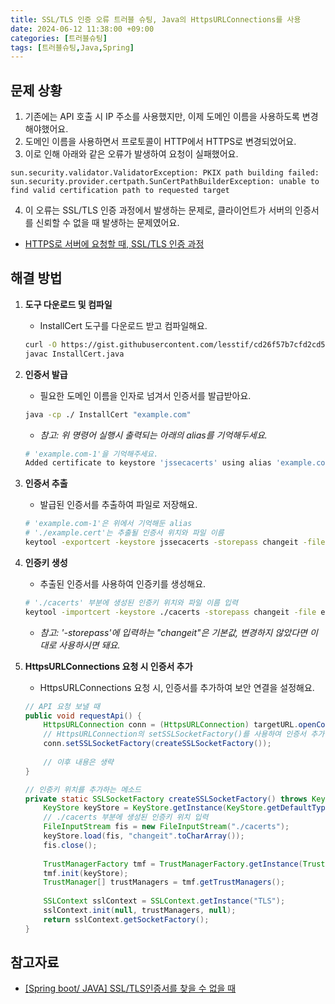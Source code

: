 ```yaml
---
title: SSL/TLS 인증 오류 트러블 슈팅, Java의 HttpsURLConnections를 사용 
date: 2024-06-12 11:38:00 +09:00
categories: [트러블슈팅]
tags: [트러블슈팅,Java,Spring]
---
```


## 문제 상황

1. 기존에는 API 호출 시 IP 주소를 사용했지만, 이제 도메인 이름을 사용하도록 변경해야했어요.
2. 도메인 이름을 사용하면서 프로토콜이 HTTP에서 HTTPS로 변경되었어요.
3. 이로 인해 아래와 같은 오류가 발생하여 요청이 실패했어요.
```
sun.security.validator.ValidatorException: PKIX path building failed: sun.security.provider.certpath.SunCertPathBuilderException: unable to find valid certification path to requested target
```
4. 이 오류는 SSL/TLS 인증 과정에서 발생하는 문제로, 클라이언트가 서버의 인증서를 신뢰할 수 없을 때 발생하는 문제였어요.
- [HTTPS로 서버에 요청할 때, SSL/TLS 인증 과정](/posts/SSLTLS)

## 해결 방법

1. **도구 다운로드 및 컴파일**
    - InstallCert 도구를 다운로드 받고 컴파일해요.
    ```bash
    curl -O https://gist.githubusercontent.com/lesstif/cd26f57b7cfd2cd55241b20e05b5cd93/raw/InstallCert.java
    javac InstallCert.java
    ```

2. **인증서 발급**
    - 필요한 도메인 이름을 인자로 넘겨서 인증서를 발급받아요.
    ```bash
    java -cp ./ InstallCert "example.com"
    ```
    - *참고: 위 명령어 실행시 출력되는 아래의 alias를 기억해두세요.*
    ```bash
    # 'example.com-1'을 기억해주세요.
    Added certificate to keystore 'jssecacerts' using alias 'example.com-1'
    ```
3. **인증서 추출**
    - 발급된 인증서를 추출하여 파일로 저장해요.
    ```bash
    # 'example.com-1'은 위에서 기억해둔 alias
    # './example.cert'는 추출될 인증서 위치와 파일 이름
    keytool -exportcert -keystore jssecacerts -storepass changeit -file example.cert -alias "example.com-1"
    ```
4. **인증키 생성**
    - 추출된 인증서를 사용하여 인증키를 생성해요.
    ```bash
    # './cacerts' 부분에 생성된 인증키 위치와 파일 이름 입력
    keytool -importcert -keystore ./cacerts -storepass changeit -file example.cert -alias example.com-1
    ```
    - *참고: '-storepass'에 입력하는 "changeit"은 기본값, 변경하지 않았다면 이대로 사용하시면 돼요.*
5. **HttpsURLConnections 요청 시 인증서 추가**
    - HttpsURLConnections 요청 시, 인증서를 추가하여 보안 연결을 설정해요.

    ```java
    // API 요청 보낼 때
    public void requestApi() {
        HttpsURLConnection conn = (HttpsURLConnection) targetURL.openConnection();
        // HttpsURLConnection의 setSSLSocketFactory()를 사용하여 인증서 추가
        conn.setSSLSocketFactory(createSSLSocketFactory());
        
        // 이후 내용은 생략
    }

    // 인증키 위치를 추가하는 메소드
    private static SSLSocketFactory createSSLSocketFactory() throws KeyStoreException, IOException, NoSuchAlgorithmException, CertificateException, KeyManagementException {
        KeyStore keyStore = KeyStore.getInstance(KeyStore.getDefaultType());
        // ./cacerts 부분에 생성된 인증키 위치 입력
        FileInputStream fis = new FileInputStream("./cacerts");
        keyStore.load(fis, "changeit".toCharArray());
        fis.close();
        
        TrustManagerFactory tmf = TrustManagerFactory.getInstance(TrustManagerFactory.getDefaultAlgorithm());
        tmf.init(keyStore);
        TrustManager[] trustManagers = tmf.getTrustManagers();
        
        SSLContext sslContext = SSLContext.getInstance("TLS");
        sslContext.init(null, trustManagers, null);
        return sslContext.getSocketFactory();
    }
    ```

## 참고자료

- [[Spring boot/ JAVA] SSL/TLS인증서를 찾을 수 없을 때](https://m.blog.naver.com/whdgml1996/222061436772)
